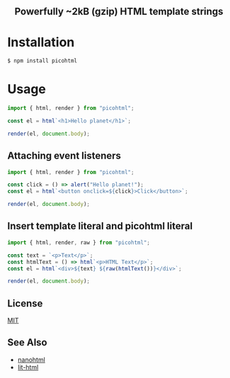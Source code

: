 <h2 align="center">Powerfully <b>~2kB (gzip)</b> HTML template strings</h2>

# Installation

```bash
$ npm install picohtml
```

# Usage

```js
import { html, render } from "picohtml";

const el = html`<h1>Hello planet</h1>`;

render(el, document.body);
```

## Attaching event listeners

```js
import { html, render } from "picohtml";

const click = () => alert("Hello planet!");
const el = html`<button onclick=${click}>Click</button>`;

render(el, document.body);
```

## Insert template literal and picohtml literal

```js
import { html, render, raw } from "picohtml";

const text = `<p>Text</p>`;
const htmlText = () => html`<p>HTML Text</p>`;
const el = html`<div>${text} ${raw(htmlText())}</div>`;

render(el, document.body);
```

## License

[MIT](./LICENSE)

## See Also

- [nanohtml](https://github.com/choojs/nanohtml)
- [lit-html](https://github.com/Polymer/lit-html)
